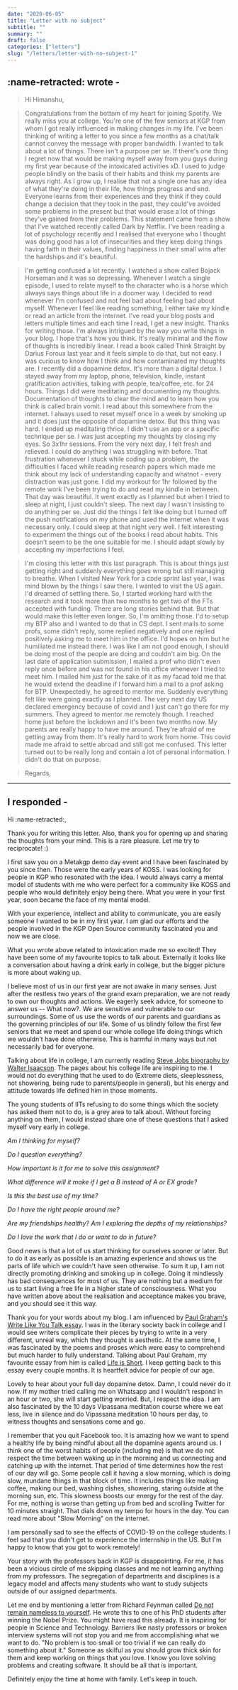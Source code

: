 ```yaml
---
date: "2020-06-05"
title: "Letter with no subject"
subtitle: ""
summary: ""
draft: false
categories: ["letters"]
slug: "/letters/letter-with-no-subject-1"
---
```


## :name-retracted: wrote -

> Hi Himanshu,

> Congratulations from the bottom of my heart for joining Spotify. We really miss you at college. You're one of the few seniors at KGP from whom I got really influenced in making changes in my life. I've been thinking of writing a letter to you since a few months as a chat/talk cannot convey the message with proper bandwidth. I wanted to talk about a lot of things. There isn't a purpose per se. If there's one thing I regret now that would be making myself away from you guys during my first year because of the intoxicated activities xD. I used to judge people blindly on the basis of their habits and think my parents are always right. As I grow up, I realise that not a single one has any idea of what they're doing in their life, how things progress and end. Everyone learns from their experiences and they think if they could change a decision that they took in the past, they could've avoided some problems in the present but that would erase a lot of things they've gained from their problems. This statement came from a show that I've watched recently called Dark by Netflix. I've been reading a lot of psychology recently and I realised that everyone who I thought was doing good has a lot of insecurities and they keep doing things having faith in their values, finding happiness in their small wins after the hardships and it's beautiful.

> I'm getting confused a lot recently. I watched a show called Bojack Horseman and it was so depressing. Whenever I watch a single episode, I used to relate myself to the character who is a horse which always says things about life in a doomer way. I decided to read whenever I'm confused and not feel bad about feeling bad about myself. Whenever I feel like reading something, I either take my kindle or read an article from the internet. I've read your blog posts and letters multiple times and each time I read, I get a new insight. Thanks for writing those. I'm always intrigued by the way you write things in your blog. I hope that's how you think. It's really minimal and the flow of thoughts is incredibly linear. I read a book called Think Straight by Darius Foroux last year and it feels simple to do that, but not easy. I was curious to know how I think and how contaminated my thoughts are. I recently did a dopamine detox. It's more than a digital detox. I stayed away from my laptop, phone, television, kindle, instant gratification activities, talking with people, tea/coffee, etc. for 24 hours. Things I did were meditating and documenting my thoughts. Documentation of thoughts to clear the mind and to learn how you think is called brain vomit. I read about this somewhere from the internet. I always used to reset myself once in a week by smoking up and it does just the opposite of dopamine detox. But this thing was hard. I ended up meditating thrice. I didn't use an app or a specific technique per se. I was just accepting my thoughts by closing my eyes. So 3x1hr sessions. From the very next day, I felt fresh and relieved. I could do anything I was struggling with before. That frustration whenever I stuck while coding up a problem, the difficulties I faced while reading research papers which made me think about my lack of understanding capacity and whatnot - every distraction was just gone. I did my workout for 1hr followed by the remote work I've been trying to do and read my kindle in between. That day was beautiful. It went exactly as I planned but when I tried to sleep at night, I just couldn't sleep. The next day I wasn't insisting to do anything per se. Just did the things I felt like doing but I turned off the push notifications on my phone and used the internet when it was necessary only. I could sleep at that night very well. I felt interesting to experiment the things out of the books I read about habits. This doesn't seem to be the one suitable for me. I should adapt slowly by accepting my imperfections I feel.

> I'm closing this letter with this last paragraph. This is about things just getting right and suddenly everything goes wrong but still managing to breathe. When I visited New York for a code sprint last year, I was mind blown by the things I saw there. I wanted to visit the US again. I'd dreamed of settling there. So, I started working hard with the research and it took more than two months to get two of the FTs accepted with funding. There are long stories behind that. But that would make this letter even longer. So, I'm omitting those. I'd to setup my BTP also and I wanted to do that in CS dept. I sent mails to some profs, some didn't reply, some replied negatively and one replied positively asking me to meet him in the office. I'd hopes on him but he humiliated me instead there. I was like I am not good enough, I should be doing most of the people are doing and couldn't aim big. On the last date of application submission, I mailed a prof who didn't even reply once before and was not found in his office whenever I tried to meet him. I mailed him just for the sake of it as my facad told me that he would extend the deadline if I forward him a mail to a prof asking for BTP. Unexpectedly, he agreed to mentor me. Suddenly everything felt like were going exactly as I planned. The very next day US declared emergency because of covid and I just can't go there for my summers. They agreed to mentor me remotely though. I reached home just before the lockdown and it's been two months now. My parents are really happy to have me around. They're afraid of me getting away from them. It's really hard to work from home. This covid made me afraid to settle abroad and still got me confused. This letter turned out to be really long and contain a lot of personal information. I didn't do that on purpose.

> Regards,

---

## I responded -

Hi :name-retracted:,

Thank you for writing this letter. Also, thank you for opening up and sharing the thoughts from your mind. This is a rare pleasure. Let me try to reciprocate! :)

I first saw you on a Metakgp demo day event and I have been fascinated by you since then. Those were the early years of KOSS. I was looking for people in KGP who resonated with the idea. I would always carry a mental model of students with me who were perfect for a community like KOSS and people who would definitely enjoy being there. What you were in your first year, soon became the face of my mental model.

With your experience, intellect and ability to communicate, you are easily someone I wanted to be in my first year. I am glad our efforts and the people involved in the KGP Open Source community fascinated you and now we are close.

What you wrote above related to intoxication made me so excited! They have been some of my favourite topics to talk about. Externally it looks like a conversation about having a drink early in college, but the bigger picture is more about waking up.

I believe most of us in our first year are not awake in many senses. Just after the restless two years of the grand exam preparation, we are not ready to own our thoughts and actions. We eagerly seek advice, for someone to answer us -- What now?. We are sensitive and vulnerable to our surroundings. Some of us use the words of our parents and guardians as the governing principles of our life. Some of us blindly follow the first few seniors that we meet and spend our whole college life doing things which we wouldn't have done otherwise. This is harmful in many ways but not necessarily bad for everyone.

Talking about life in college, I am currently reading [Steve Jobs biography by Walter Isaacson](https://www.goodreads.com/book/show/11084145-steve-jobs). The pages about his college life are inspiring to me. I would not do everything that he used to do (Extreme diets, sleeplessness, not showering, being rude to parents/people in general), but his energy and attitude towards life defined him in those moments.

The young students of IITs refusing to do some things which the society has asked them not to do, is a grey area to talk about. Without forcing anything on them, I would instead share one of these questions that I asked myself very early in college.

_Am I thinking for myself?_

_Do I question everything?_

_How important is it for me to solve this assignment?_

_What difference will it make if I get a B instead of A or EX grade?_

_Is this the best use of my time?_

_Do I have the right people around me?_

_Are my friendships healthy? Am I exploring the depths of my relationships?_

_Do I love the work that I do or want to do in future?_

Good news is that a lot of us start thinking for ourselves sooner or later. But to do it as early as possible is an amazing experience and shows us the parts of life which we couldn't have seen otherwise. To sum it up, I am not directly promoting drinking and smoking up in college. Doing it mindlessly has bad consequences for most of us. They are nothing but a medium for us to start living a free life in a higher state of consciousness. What you have written above about the realisation and acceptance makes you brave, and you should see it this way.

Thank you for your words about my blog. I am influenced by [Paul Graham's Write Like You Talk essay](http://paulgraham.com/talk.html). I was in the literary society back in college and I would see writers complicate their pieces by trying to write in a very different, unreal way, which they thought is aesthetic. At the same time, I was fascinated by the poems and proses which were easy to comprehend but much harder to fully understand. Talking about Paul Graham, my favourite essay from him is called [Life is Short](http://paulgraham.com/vb.html). I keep getting back to this essay every couple months. It is heartfelt advice for people of our age.

Lovely to hear about your full day dopamine detox. Damn, I could never do it now. If my mother tried calling me on Whatsapp and I wouldn't respond in an hour or two, she will start getting worried. But, I respect the idea. I am also fascinated by the 10 days Vipassana meditation course where we eat less, live in silence and do Vipassana meditation 10 hours per day, to witness thoughts and sensations come and go.

I remember that you quit Facebook too. It is amazing how we want to spend a healthy life by being mindful about all the dopamine agents around us. I think one of the worst habits of people (including me) is that we do not respect the time between waking up in the morning and us connecting and catching up with the internet. That period of time determines how the rest of our day will go. Some people call it having a slow morning, which is doing slow, mundane things in that block of time. It includes things like making coffee, making our bed, washing dishes, showering, staring outside at the morning sun, etc. This slowness boosts our energy for the rest of the day. For me, nothing is worse than getting up from bed and scrolling Twitter for 10 minutes straight. That dials down my tempo for hours in the day. You can read more about "Slow Morning" on the internet.

I am personally sad to see the effects of COVID-19 on the college students. I feel sad that you didn't get to experience the internship in the US. But I'm happy to know that you got to work remotely!

Your story with the professors back in KGP is disappointing. For me, it has been a vicious circle of me skipping classes and me not learning anything from my professors. The segregation of departments and disciplines is a legacy model and affects many students who want to study subjects outside of our assigned departments.

Let me end by mentioning a letter from Richard Feynman called [Do not remain nameless to yourself](https://lettersofnote.com/2015/10/23/do-not-remain-nameless-to-yourself/). He wrote this to one of his PhD students after winning the Nobel Prize. You might have read this already. It is inspiring for people in Science and Technology. Barriers like nasty professors or broken interview systems will not stop you and me from accomplishing what we want to do. "No problem is too small or too trivial if we can really do something about it." Someone as skilful as you should grow thick skin for them and keep working on things that you love. I know you love solving problems and creating software. It should be all that is important.

Definitely enjoy the time at home with family. Let's keep in touch.
